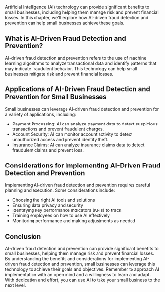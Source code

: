
Artificial Intelligence (AI) technology can provide significant benefits to small businesses, including helping them manage risk and prevent financial losses. In this chapter, we'll explore how AI-driven fraud detection and prevention can help small businesses achieve these goals.

What is AI-Driven Fraud Detection and Prevention?
-------------------------------------------------

AI-driven fraud detection and prevention refers to the use of machine learning algorithms to analyze transactional data and identify patterns that may indicate fraudulent behavior. This technology can help small businesses mitigate risk and prevent financial losses.

Applications of AI-Driven Fraud Detection and Prevention for Small Businesses
-----------------------------------------------------------------------------

Small businesses can leverage AI-driven fraud detection and prevention for a variety of applications, including:

* Payment Processing: AI can analyze payment data to detect suspicious transactions and prevent fraudulent charges.
* Account Security: AI can monitor account activity to detect unauthorized access and prevent identity theft.
* Insurance Claims: AI can analyze insurance claims data to detect fraudulent claims and prevent loss.

Considerations for Implementing AI-Driven Fraud Detection and Prevention
------------------------------------------------------------------------

Implementing AI-driven fraud detection and prevention requires careful planning and execution. Some considerations include:

* Choosing the right AI tools and solutions
* Ensuring data privacy and security
* Identifying key performance indicators (KPIs) to track
* Training employees on how to use AI effectively
* Monitoring performance and making adjustments as needed

Conclusion
----------

AI-driven fraud detection and prevention can provide significant benefits to small businesses, helping them manage risk and prevent financial losses. By understanding the benefits and considerations for implementing AI-driven fraud detection and prevention, small businesses can leverage this technology to achieve their goals and objectives. Remember to approach AI implementation with an open mind and a willingness to learn and adapt. With dedication and effort, you can use AI to take your small business to the next level.
